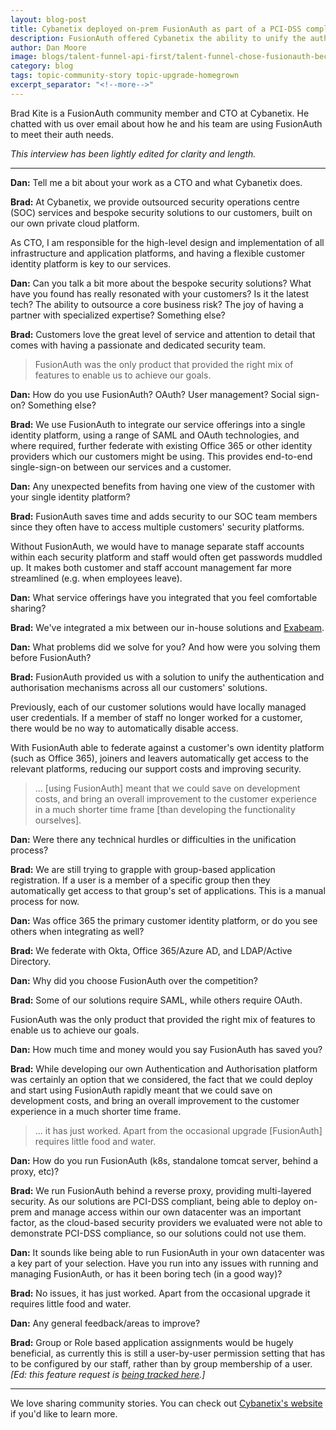 ```yaml
---
layout: blog-post
title: Cybanetix deployed on-prem FusionAuth as part of a PCI-DSS compliant solution
description: FusionAuth offered Cybanetix the ability to unify the authentication and authorisation mechanisms across all customers' solutions and avoid locally managed credentials.
author: Dan Moore
image: blogs/talent-funnel-api-first/talent-funnel-chose-fusionauth-because-it-was-api-first-and-developer-friendly-header-image.png
category: blog
tags: topic-community-story topic-upgrade-homegrown
excerpt_separator: "<!--more-->"
---
```


Brad Kite is a FusionAuth community member and CTO at Cybanetix. He chatted with us over email about how he and his team are using FusionAuth to meet their auth needs. 

<!--more-->

*This interview has been lightly edited for clarity and length.*

-------

**Dan:** Tell me a bit about your work as a CTO and what Cybanetix does.

**Brad:** At Cybanetix, we provide outsourced security operations centre (SOC) services and bespoke security solutions to our customers, built on our own private cloud platform.

As CTO, I am responsible for the high-level design and implementation of all infrastructure and application platforms, and having a flexible customer identity platform is key to our services.

**Dan:** Can you talk a bit more about the bespoke security solutions? What have you found has really resonated with your customers? Is it the latest tech? The ability to outsource a core business risk? The joy of having a partner with specialized expertise? Something else?

**Brad:** Customers love the great level of service and attention to detail that comes with having a passionate and dedicated security team.

> FusionAuth was the only product that provided the right mix of features to enable us to achieve our goals.

**Dan:** How do you use FusionAuth? OAuth? User management? Social sign-on? Something else?

**Brad:** We use FusionAuth to integrate our service offerings into a single identity platform, using a range of SAML and OAuth technologies, and where required, further federate with existing Office 365 or other identity providers which our customers might be using. This provides end-to-end single-sign-on between our services and a customer.

**Dan:** Any unexpected benefits from having one view of the customer with your single identity platform?

**Brad:** FusionAuth saves time and adds security to our SOC team members since they often have to access multiple customers' security platforms.

Without FusionAuth, we would have to manage separate staff accounts within each security platform and staff would often get passwords muddled up. It makes both customer and staff account management far more streamlined (e.g. when employees leave).

**Dan:** What service offerings have you integrated that you feel comfortable sharing?

**Brad:** We've integrated a mix between our in-house solutions and [Exabeam](https://www.exabeam.com/).

**Dan:** What problems did we solve for you? And how were you solving them before FusionAuth?

**Brad:** FusionAuth provided us with a solution to unify the authentication and authorisation mechanisms across all our customers' solutions.

Previously, each of our customer solutions would have locally managed user credentials. If a member of staff no longer worked for a customer, there would be no way to automatically disable access.

With FusionAuth able to federate against a customer's own identity platform (such as Office 365), joiners and leavers automatically get access to the relevant platforms, reducing our support costs and improving security.

> ... [using FusionAuth] meant that we could save on development costs, and bring an overall improvement to the customer experience in a much shorter time frame [than developing the functionality ourselves].

**Dan:** Were there any technical hurdles or difficulties in the unification process?

**Brad:** We are still trying to grapple with group-based application registration. If a user is a member of a specific group then they automatically get access to that group's set of applications. This is a manual process for now.

**Dan:** Was office 365 the primary customer identity platform, or do you see others when integrating as well?

**Brad:** We federate with Okta, Office 365/Azure AD, and LDAP/Active Directory.

**Dan:** Why did you choose FusionAuth over the competition?

**Brad:** Some of our solutions require SAML, while others require OAuth.

FusionAuth was the only product that provided the right mix of features to enable us to achieve our goals.

**Dan:** How much time and money would you say FusionAuth has saved you?

**Brad:** While developing our own Authentication and Authorisation platform was certainly an option that we considered, the fact that we could deploy and start using FusionAuth rapidly meant that we could save on development costs, and bring an overall improvement to the customer experience in a much shorter time frame.

> ... it has just worked. Apart from the occasional upgrade [FusionAuth] requires little food and water.

**Dan:** How do you run FusionAuth (k8s, standalone tomcat server, behind a proxy, etc)?
 
**Brad:** We run FusionAuth behind a reverse proxy, providing multi-layered security. As our solutions are PCI-DSS compliant, being able to deploy on-prem and manage access within our own datacenter was an important factor, as the cloud-based security providers we evaluated were not able to demonstrate PCI-DSS compliance, so our solutions could not use them.

**Dan:** It sounds like being able to run FusionAuth in your own datacenter was a key part of your selection. Have you run into any issues with running and managing FusionAuth, or has it been boring tech (in a good way)?

**Brad:** No issues, it has just worked. Apart from the occasional upgrade it requires little food and water.

**Dan:** Any general feedback/areas to improve?

**Brad:** Group or Role based application assignments would be hugely beneficial, as currently this is still a user-by-user permission setting that has to be configured by our staff, rather than by group membership of a user. _[Ed: this feature request is [being tracked here](https://github.com/FusionAuth/fusionauth-issues/issues/1533).]_

-------

We love sharing community stories. You can check out [Cybanetix's website](https://cybanetix.com/) if you'd like to learn more. 
